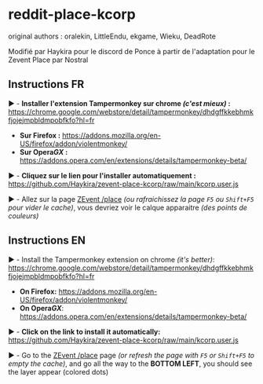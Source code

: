 # reddit-place-kcorp
original authors : 
oralekin, LittleEndu, ekgame, Wieku, DeadRote


Modifié par Haykira pour le discord de Ponce à partir de l'adaptation pour le Zevent Place par Nostral 

## Instructions FR

▶️ - **Installer l'extension Tampermonkey  sur chrome *(c'est mieux)* :** https://chrome.google.com/webstore/detail/tampermonkey/dhdgffkkebhmkfjojejmpbldmpobfkfo?hl=fr
- **Sur Firefox :** https://addons.mozilla.org/en-US/firefox/addon/violentmonkey/
- **Sur Opera*GX* :** https://addons.opera.com/en/extensions/details/tampermonkey-beta/

▶️ - **Cliquez sur le lien pour l'installer automatiquement :** https://github.com/Haykira/zevent-place-kcorp/raw/main/kcorp.user.js

▶️ - Allez sur la page <a href="https://place.zevent.fr/">ZEvent /place</a> *(ou rafraichissez la page `F5` ou `Shift+F5` pour vider le cache)*, vous devriez voir le calque apparaitre *(des points de couleurs)*


## Instructions EN


▶️ - Install the Tampermonkey extension on chrome *(it's better)*: https://chrome.google.com/webstore/detail/tampermonkey/dhdgffkkebhmkfjojejmpbldmpobfkfo?hl=fr
- **On Firefox:** https://addons.mozilla.org/en-US/firefox/addon/violentmonkey/
- **On Opera*GX***: https://addons.opera.com/en/extensions/details/tampermonkey-beta/


▶️ - **Click on the link to install it automatically:** https://github.com/Haykira/zevent-place-kcorp/raw/main/kcorp.user.js

▶️ - Go to the <a href="https://place.zevent.fr/">ZEvent /place</a> page *(or refresh the page with `F5` or `Shift+F5` to empty the cache)*, and go all the way to the **BOTTOM LEFT**, you should see the layer appear (colored dots)
